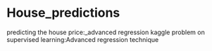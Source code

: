 # House_predictions
predicting the house price:_advanced regression
kaggle problem on  supervised learning:Advanced regression technique 
